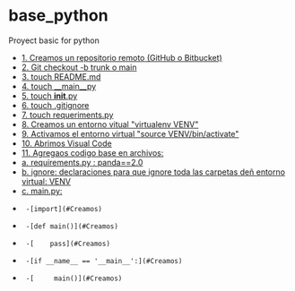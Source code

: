 # base_python
Proyect basic for python

- [1. Creamos un repositorio remoto (GitHub o Bitbucket)](#Creamos)
- [2. Git checkout -b trunk o main](#Creamos)
- [3. touch README.md](#Creamos)
- [4. touch __main__py](#Creamos)
- [5. touch __init__.py](#Creamos)
- [6. touch .gitignore](#Creamos)
- [7. touch requeriments.py](#Creamos)
- [8. Creamos un entorno vitual "virtualenv VENV"](#Creamos)
- [9. Activamos el entorno virtual "source VENV/bin/activate"](#Creamos)
- [10. Abrimos Visual Code](#Creamos)
- [11. Agregaos codigo base en archivos:](#Creamos)
- [   a. requirements.py : panda==2.0](#Creamos)
- [   b. ignore: declaraciones para que ignore toda las carpetas deñ entorno virtual: VENV](#Creamos)
- [   c. main.py:](#Creamos)
-      -[import](#Creamos)
-      -[def main()](#Creamos)
-      -[    pass](#Creamos)
-      -[if __name__ == '__main__':](#Creamos)
-      -[     main()](#Creamos) 

